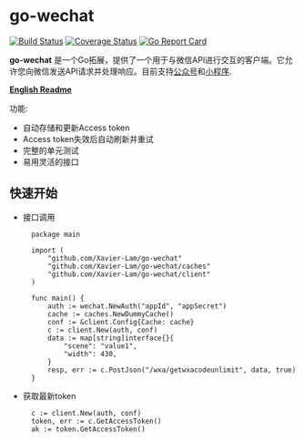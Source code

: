 # go-wechat

[![Build Status](https://github.com/Xavier-Lam/go-wechat/actions/workflows/ci.yml/badge.svg)]((https://github.com/Xavier-Lam/go-wechat/actions?query=workflows%3ACI))
[![Coverage Status](https://codecov.io/gh/Xavier-Lam/go-wechat/branch/master/graph/badge.svg)](https://codecov.io/gh/Xavier-Lam/go-wechat)
[![Go Report Card](https://goreportcard.com/badge/github.com/Xavier-Lam/go-wechat)](https://goreportcard.com/report/github.com/Xavier-Lam/go-wechat)

**go-wechat** 是一个Go拓展，提供了一个用于与微信API进行交互的客户端。它允许您向微信发送API请求并处理响应。目前支持[公众号](https://developers.weixin.qq.com/doc/offiaccount/Getting_Started/Overview.html)和[小程序](https://developers.weixin.qq.com/miniprogram/dev/OpenApiDoc/).

**[English Readme](README.en.md)**

功能:

* 自动存储和更新Access token
* Access token失效后自动刷新并重试
* 完整的单元测试
* 易用灵活的接口

## 快速开始
* 接口调用

        package main

        import (
            "github.com/Xavier-Lam/go-wechat"
            "github.com/Xavier-Lam/go-wechat/caches"
            "github.com/Xavier-Lam/go-wechat/client"
        )

        func main() {
            auth := wechat.NewAuth("appId", "appSecret")
            cache := caches.NewDummyCache()
            conf := &client.Config{Cache: cache}
            c := client.New(auth, conf)
            data := map[string]interface{}{
                "scene": "value1",
                "width": 430,
            }
            resp, err := c.PostJson("/wxa/getwxacodeunlimit", data, true)
        }

* 获取最新token

        c := client.New(auth, conf)
        token, err := c.GetAccessToken()
        ak := token.GetAccessToken()